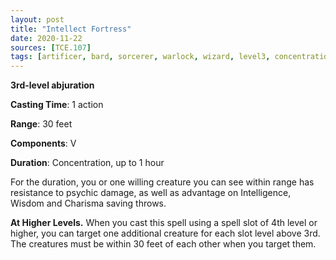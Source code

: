 ```yaml
---
layout: post
title: "Intellect Fortress"
date: 2020-11-22
sources: [TCE.107]
tags: [artificer, bard, sorcerer, warlock, wizard, level3, concentration, abjuration]
---
```


**3rd-level abjuration**

**Casting Time**: 1 action

**Range**: 30 feet

**Components**: V

**Duration**: Concentration, up to 1 hour

For the duration, you or one willing creature you can see within range has resistance to psychic damage, as well as advantage on Intelligence, Wisdom and Charisma saving throws.

**At Higher Levels.** When you cast this spell using a spell slot of 4th level or higher, you can target one additional creature for each slot level above 3rd. The creatures must be within 30 feet of each other when you target them.
